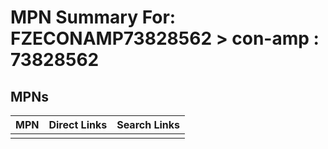 



# MPN Summary For: FZECONAMP73828562 > con-amp : 73828562

## MPNs
  

|MPN|Direct Links|Search Links|
| :--- | :--- | :--- |
||||
